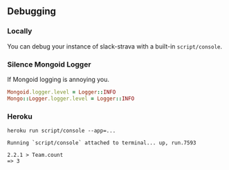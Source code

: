 ## Debugging

### Locally

You can debug your instance of slack-strava with a built-in `script/console`.

### Silence Mongoid Logger

If Mongoid logging is annoying you.

```ruby
Mongoid.logger.level = Logger::INFO
Mongo::Logger.logger.level = Logger::INFO
```

### Heroku

```
heroku run script/console --app=...

Running `script/console` attached to terminal... up, run.7593

2.2.1 > Team.count
=> 3
```
